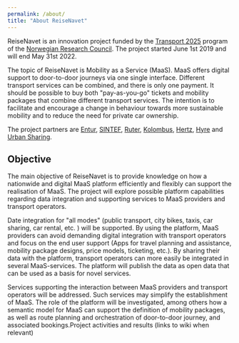 ```yaml
---
permalink: /about/
title: "About ReiseNavet"
---
```


ReiseNavet is an innovation project funded by the [Transport 2025](https://www.forskningsradet.no/en/about-the-research-council/programmes/transport/) program of the [Norwegian Research Council](https://www.forskningsradet.no/en/). The project started June 1st 2019 and will end May 31st 2022.

The topic of ReiseNavet is Mobility as a Service (MaaS). MaaS offers digital support to door-to-door journeys via one single interface. Different transport services can be combined, and there is only one payment. It should be possible to buy both "pay-as-you-go" tickets and mobility packages that combine different transport services. The intention is to facilitate and encourage a change in behaviour towards more sustainable mobility and to reduce the need for private car ownership.

The project partners are [Entur](https://om.entur.no/bedrift/om-entur/), [SINTEF](https://www.sintef.no/en/), [Ruter](https://ruter.no/en/about-ruter/about-us/), [Kolombus](https://www.kolumbus.no/en/about-kolumbus/about-the-company/), [Hertz](https://www.hertz.no/rentacar/reservation/), [Hyre](https://www.hyre.no/) and [Urban Sharing](https://urbansharing.com/).

## Objective

The main objective of ReiseNavet is to provide knowledge on how a nationwide and digital MaaS platform efficiently and flexibly can support the realisation of MaaS. The project will explore possible platform capabilities regarding data integration and supporting services to MaaS providers and transport operators. 

Date integration for "all modes" (public transport, city bikes, taxis, car sharing, car rental, etc. ) will be supported. By using the platform, MaaS providers can avoid demanding digital integration with transport operators and focus on the end user support (Apps for travel planning and assistance, mobility package designs, price models, ticketing, etc.). By sharing their data with the platform, transport operators can more easily be integrated in several MaaS-services. The platform will publish the data as open data that can be used as a basis for novel services.

Services supporting the interaction between MaaS providers and transport operators will be addressed. Such services may simplify the establishment of MaaS. The role of the platform will be investigated, among others how a semantic model for MaaS can support the definition of mobility packages, as well as route planning and orchestration of door-to-door journey, and associated bookings.Project activities and results (links to wiki when relevant) 
